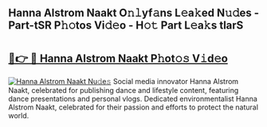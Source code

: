 ## Hanna Alstrom Naakt O𝚗𝚕yf𝚊ns L𝚎a𝚔ed N𝚞𝚍es - Part-tSR P𝚑𝚘tos Vi𝚍𝚎o - H𝚘𝚝 Part L𝚎a𝚔s tlarS

# <h2><a href="http://kfcrcvg.oniu.top/?m=Hanna+Alstrom+Naakt">🔗👉 🔴 Hanna Alstrom Naakt P𝚑ot𝚘𝚜 V𝚒d𝚎o</a></h2>

[![Hanna Alstrom Naakt Nu𝚍e𝚜](https://i.imgur.com/0qMVB7G.gif)](http://kfcrcvg.oniu.top/?m=Hanna+Alstrom+Naakt)
Social media innovator Hanna Alstrom Naakt, celebrated for publishing dance and lifestyle content, featuring dance presentations and personal vlogs. Dedicated environmentalist Hanna Alstrom Naakt, celebrated for their passion and efforts to protect the natural world.  
